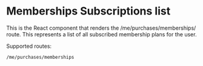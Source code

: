 # Memberships Subscriptions list

This is the React component that renders the /me/purchases/memberships/ route.
This represents a list of all subscribed membership plans for the user.

Supported routes:

```
/me/purchases/memberships
```
